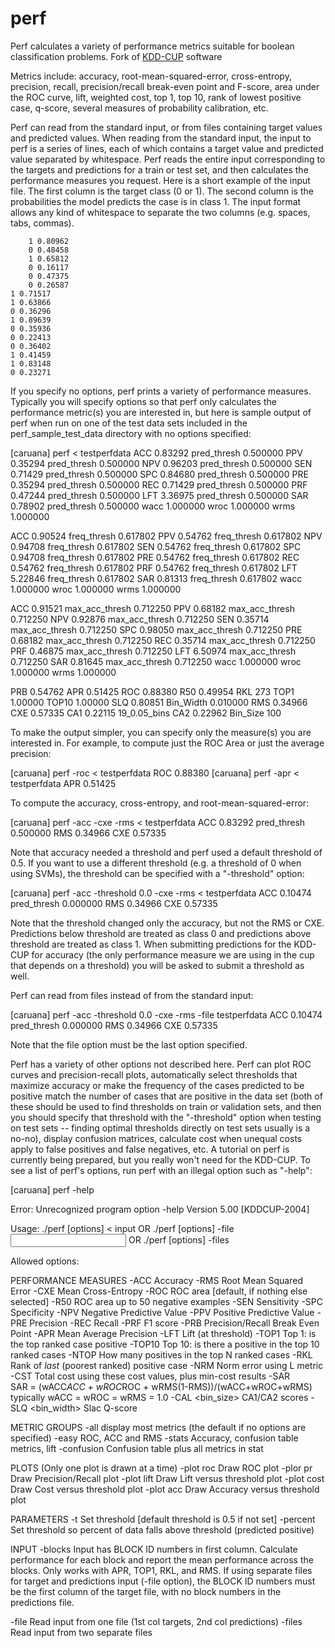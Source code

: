 perf
====

Perf calculates a variety of performance metrics suitable for boolean classification problems.
Fork of [KDD-CUP](http://osmot.cs.cornell.edu/kddcup/software.html) software

Metrics include: accuracy, root-mean-squared-error, cross-entropy, precision, recall, precision/recall break-even point and F-score, area under the ROC curve, lift, weighted cost, top 1, top 10, rank of lowest positive case, q-score, several measures of probability calibration, etc.

Perf can read from the standard input, or from files containing target values and predicted values. When reading from the standard input, the input to perf is a series of lines, each of which contains a target value and predicted value separated by whitespace. Perf reads the entire input corresponding to the targets and predictions for a train or test set, and then calculates the performance measures you request. Here is a short example of the input file. The first column is the target class (0 or 1). The second column is the probabilities the model predicts the case is in class 1. The input format allows any kind of whitespace to separate the two columns (e.g. spaces, tabs, commas). 

~~~~
	1 0.80962
	0 0.48458
	1 0.65812
	0 0.16117
	0 0.47375
	0 0.26587
1 0.71517
1 0.63866
0 0.36296
1 0.89639
0 0.35936
0 0.22413
0 0.36402
1 0.41459
1 0.83148
0 0.23271
~~~~

If you specify no options, perf prints a variety of performance measures. Typically you will specify options so that perf only calculates the performance metric(s) you are interested in, but here is sample output of perf when run on one of the test data sets included in the perf_sample_test_data directory with no options specified: 

[caruana] perf < testperfdata
ACC 0.83292 pred_thresh 0.500000
PPV 0.35294 pred_thresh 0.500000
NPV 0.96203 pred_thresh 0.500000
SEN 0.71429 pred_thresh 0.500000
SPC 0.84680 pred_thresh 0.500000
PRE 0.35294 pred_thresh 0.500000
REC 0.71429 pred_thresh 0.500000
PRF 0.47244 pred_thresh 0.500000
LFT 3.36975 pred_thresh 0.500000
SAR 0.78902 pred_thresh 0.500000 wacc 1.000000 wroc 1.000000 wrms 1.000000 

ACC 0.90524 freq_thresh 0.617802
PPV 0.54762 freq_thresh 0.617802
NPV 0.94708 freq_thresh 0.617802
SEN 0.54762 freq_thresh 0.617802
SPC 0.94708 freq_thresh 0.617802
PRE 0.54762 freq_thresh 0.617802
REC 0.54762 freq_thresh 0.617802
PRF 0.54762 freq_thresh 0.617802
LFT 5.22846 freq_thresh 0.617802
SAR 0.81313 freq_thresh 0.617802 wacc 1.000000 wroc 1.000000 wrms 1.000000 

ACC 0.91521 max_acc_thresh 0.712250
PPV 0.68182 max_acc_thresh 0.712250
NPV 0.92876 max_acc_thresh 0.712250
SEN 0.35714 max_acc_thresh 0.712250
SPC 0.98050 max_acc_thresh 0.712250
PRE 0.68182 max_acc_thresh 0.712250
REC 0.35714 max_acc_thresh 0.712250
PRF 0.46875 max_acc_thresh 0.712250
LFT 6.50974 max_acc_thresh 0.712250
SAR 0.81645 max_acc_thresh 0.712250 wacc 1.000000 wroc 1.000000 wrms 1.000000 

PRB 0.54762
APR 0.51425
ROC 0.88380
R50 0.49954
RKL 273
TOP1 1.00000
TOP10 1.00000
SLQ 0.80851 Bin_Width 0.010000
RMS 0.34966
CXE 0.57335
CA1 0.22115 19_0.05_bins
CA2 0.22962 Bin_Size 100


To make the output simpler, you can specify only the measure(s) you are interested in. For example, to compute just the ROC Area or just the average precision: 

[caruana] perf -roc < testperfdata
ROC 0.88380
[caruana] perf -apr < testperfdata
APR 0.51425

To compute the accuracy, cross-entropy, and root-mean-squared-error: 

[caruana] perf -acc -cxe -rms < testperfdata
ACC 0.83292 pred_thresh 0.500000
RMS 0.34966
CXE 0.57335

Note that accuracy needed a threshold and perf used a default threshold of 0.5. If you want to use a different threshold (e.g. a threshold of 0 when using SVMs), the threshold can be specified with a "-threshold" option: 

[caruana] perf -acc -threshold 0.0 -cxe -rms < testperfdata
ACC 0.10474 pred_thresh 0.000000
RMS 0.34966
CXE 0.57335

Note that the threshold changed only the accuracy, but not the RMS or CXE. Predictions below threshold are treated as class 0 and predictions above threshold are treated as class 1. When submitting predictions for the KDD-CUP for accuracy (the only performance measure we are using in the cup that depends on a threshold) you will be asked to submit a threshold as well.

Perf can read from files instead of from the standard input: 

[caruana] perf -acc -threshold 0.0 -cxe -rms -file testperfdata
ACC 0.10474 pred_thresh 0.000000
RMS 0.34966
CXE 0.57335

Note that the file option must be the last option specified.

Perf has a variety of other options not described here. Perf can plot ROC curves and precision-recall plots, automatically select thresholds that maximize accuracy or make the frequency of the cases predicted to be positive match the number of cases that are positive in the data set (both of these should be used to find thresholds on train or validation sets, and then you should specify that threshold with the "-threshold" option when testing on test sets -- finding optimal thresholds directly on test sets usually is a no-no), display confusion matrices, calculate cost when unequal costs apply to false positives and false negatives, etc. A tutorial on perf is currently being prepared, but you really won't need for the KDD-CUP. To see a list of perf's options, run perf with an illegal option such as "-help": 

[caruana] perf -help

Error: Unrecognized program option -help
Version 5.00 [KDDCUP-2004]

Usage:
./perf [options] < input 
OR ./perf [options] -file <input file> 
OR ./perf [options] -files <targets file> <predictions file> 

Allowed options:

PERFORMANCE MEASURES
-ACC Accuracy
-RMS Root Mean Squared Error
-CXE Mean Cross-Entropy
-ROC ROC area [default, if nothing else selected]
-R50 ROC area up to 50 negative examples
-SEN Sensitivity
-SPC Specificity
-NPV Negative Predictive Value
-PPV Positive Predictive Value
-PRE Precision
-REC Recall
-PRF F1 score
-PRB Precision/Recall Break Even Point
-APR Mean Average Precision
-LFT Lift (at threshold)
-TOP1 Top 1: is the top ranked case positive
-TOP10 Top 10: is there a positive in the top 10 ranked cases
-NTOP <N> How many positives in the top N ranked cases
-RKL Rank of *last* (poorest ranked) positive case
-NRM <arg> Norm error using L<arg> metric
-CST <tp> <fn> <fp> <tn>
Total cost using these cost values, plus min-cost results
-SAR <wACC> <wROC> <wRMS><br> SAR = (wACC*ACC + wROC*ROC + wRMS(1-RMS))/(wACC+wROC+wRMS)
typically wACC = wROC = wRMS = 1.0
-CAL <bin_size> CA1/CA2 scores
-SLQ <bin_width> Slac Q-score

METRIC GROUPS
-all display most metrics (the default if no options are specified)
-easy ROC, ACC and RMS
-stats Accuracy, confusion table metrics, lift
-confusion Confusion table plus all metrics in stat

PLOTS (Only one plot is drawn at a time)
-plot roc Draw ROC plot
-plor pr Draw Precision/Recall plot
-plot lift Draw Lift versus threshold plot
-plot cost Draw Cost versus threshold plot
-plot acc Draw Accuracy versus threshold plot

PARAMETERS
-t <arg> Set threshold [default threshold is 0.5 if not set]
-percent <arg> Set threshold so <arg> percent of data falls above threshold (predicted positive)

INPUT
-blocks Input has BLOCK ID numbers in first column. Calculate performance for each block and
report the mean performance across the blocks. Only works with APR, TOP1, RKL, and RMS.
If using separate files for target and predictions input (-file option), the BLOCK ID numbers
must be the first column of the target file, with no block numbers in the predictions file.

-file <file> Read input from one file (1st col targets, 2nd col predictions)
-files <targets file> <predictions file> Read input from two separate files
